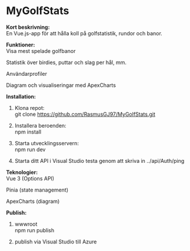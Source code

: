 # MyGolfStats

**Kort beskrivning:**  
En Vue.js-app för att hålla koll på golfstatistik, rundor och banor.


**Funktioner:**  
Visa mest spelade golfbanor  
  
Statistik över birdies, puttar och slag per hål, mm.  
  
Användarprofiler  
  
Diagram och visualiseringar med ApexCharts  
  
  
**Installation:**  
1. Klona repot:  
git clone https://github.com/RasmusGJ97/MyGolfStats.git
  
2. Installera beroenden:  
npm install  
  
3. Starta utvecklingsservern:  
npm run dev

4. Starta ditt API i Visual Studio
testa genom att skriva in ../api/Auth/ping
  
  
**Teknologier:**  
Vue 3 (Options API)  
  
Pinia (state management)  
  
ApexCharts (diagram)  
  
**Publish:**  
1. wwwroot  
npm run publish  
  
2. publish via Visual Studio till Azure  

